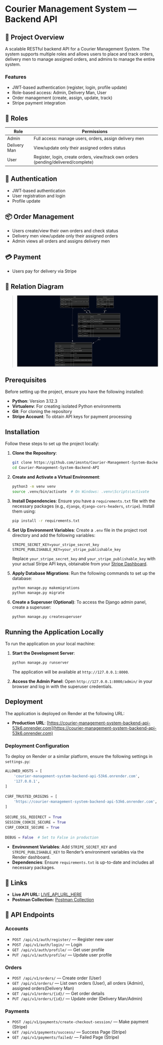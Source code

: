 # Courier Management System — Backend API

## 📄 Project Overview
A scalable RESTful backend API for a Courier Management System. The system supports multiple roles and allows users to place and track orders, delivery men to manage assigned orders, and admins to manage the entire system.

### **Features**
- JWT-based authentication (register, login, profile update)
- Role-based access: Admin, Delivery Man, User
- Order management (create, assign, update, track)
- Stripe payment integration 

## 👥 Roles
| Role         | Permissions                                                                 |
|--------------|-----------------------------------------------------------------------------|
| Admin        | Full access: manage users, orders, assign delivery men                      |
| Delivery Man | View/update only their assigned orders status                               |
| User         | Register, login, create orders, view/track own orders (pending/delivered/complete) |

## 🔑 Authentication
- JWT-based authentication
- User registration and login
- Profile update

## 📦 Order Management
- Users create/view their own orders and check status
- Delivery men view/update only their assigned orders
- Admin views all orders and assigns delivery men

## 💳 Payment
- Users pay for delivery via Stripe 

## 🔗 Relation Diagram
> ![ERD](docs/ERD.png)


## Prerequisites

Before setting up the project, ensure you have the following installed:

- **Python**: Version 3.12.3
- **Virtualenv**: For creating isolated Python environments
- **Git**: For cloning the repository
- **Stripe Account**: To obtain API keys for payment processing

## Installation

Follow these steps to set up the project locally:

1. **Clone the Repository**:
   ```bash
   git clone https://github.com/imsnto/Courier-Management-System-Backend-API.git
   cd Courier-Management-System-Backend-API
   ```

2. **Create and Activate a Virtual Environment**:
   ```bash
   python3 -m venv venv
   source .venv/bin/activate  # On Windows: .venv\Scripts\activate
   ```

3. **Install Dependencies**:
   Ensure you have a `requirements.txt` file with the necessary packages (e.g., `django`, `django-cors-headers`, `stripe`). Install them using:
   ```bash
   pip install -r requirements.txt
   ```

4. **Set Up Environment Variables**:
   Create a `.env` file in the project root directory and add the following variables:
   ```env
   STRIPE_SECRET_KEY=your_stripe_secret_key
   STRIPE_PUBLISHABLE_KEY=your_stripe_publishable_key
   ```
   Replace `your_stripe_secret_key` and `your_stripe_publishable_key` with your actual Stripe API keys, obtainable from your [Stripe Dashboard](https://dashboard.stripe.com).

5. **Apply Database Migrations**:
   Run the following commands to set up the database:
   ```bash
   python manage.py makemigrations
   python manage.py migrate
   ```

6. **Create a Superuser (Optional)**:
   To access the Django admin panel, create a superuser:
   ```bash
   python manage.py createsuperuser
   ```

## Running the Application Locally

To run the application on your local machine:

1. **Start the Development Server**:
   ```bash
   python manage.py runserver
   ```
   The application will be available at `http://127.0.0.1:8000`.

2. **Access the Admin Panel**:
   Open `http://127.0.0.1:8000/admin/` in your browser and log in with the superuser credentials.

## Deployment

The application is deployed on Render at the following URL:
- **Production URL**: [https://courier-management-system-backend-api-53k6.onrender.com](https://courier-management-system-backend-api-53k6.onrender.com)

### Deployment Configuration

To deploy on Render or a similar platform, ensure the following settings in `settings.py`:

```python
ALLOWED_HOSTS = [
    'courier-management-system-backend-api-53k6.onrender.com',
    '127.0.0.1',
]

CSRF_TRUSTED_ORIGINS = [
    'https://courier-management-system-backend-api-53k6.onrender.com',
]

SECURE_SSL_REDIRECT = True
SESSION_COOKIE_SECURE = True
CSRF_COOKIE_SECURE = True

DEBUG = False  # Set to False in production
```

- **Environment Variables**: Add `STRIPE_SECRET_KEY` and `STRIPE_PUBLISHABLE_KEY` to Render’s environment variables via the Render dashboard.
- **Dependencies**: Ensure `requirements.txt` is up-to-date and includes all necessary packages.

## 🔗 Links
- **Live API URL:** [LIVE_API_URL_HERE](https://courier-management-system-backend-api-53k6.onrender.com)
- **Postman Collection:** [Postman Collection](docs/Courier-Service.postman_collection.json)


## 📝 API Endpoints
### Accounts
- `POST /api/v1/auth/register/` — Register new user
- `POST /api/v1/auth/login/` — Login
- `GET /api/v1/auth/profile/` — Get user profile
- `PUT /api/v1/auth/profile/` — Update user profile

### Orders
- `POST /api/v1/orders/` — Create order (User)
- `GET /api/v1/orders/` — List own orders (User), all orders (Admin), assigned orders(Delivery Man)
- `GET /api/v1/orders/{id}/` — Get order details
- `PUT /api/v1/orders/{id}/` — Update order (Delivery Man/Admin)

### Payments
- `POST /api/v1/payments/create-checkout-session/` — Make payment (Stripe)
- `GET /api/v1/payments/success/` —  Success Page (Stripe)
- `GET /api/v1/payments/failed/` —  Failed Page (Stripe)

